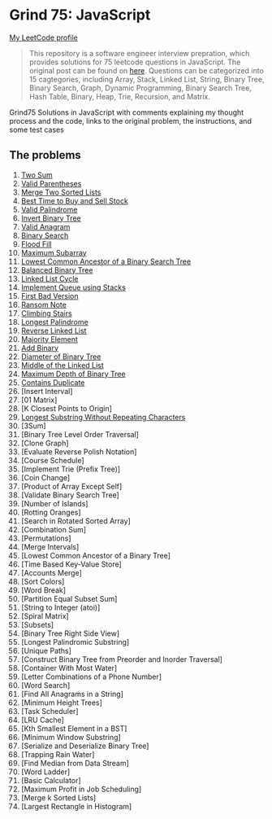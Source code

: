 # Grind 75: JavaScript

[My LeetCode profile](https://leetcode.com/brendondsouza/)

> This repository is a software engineer interview prepration, which provides solutions for 75 leetcode questions in JavaScript. The original post can be found on [here](https://www.techinterviewhandbook.org/grind75?grouping=topics&order=difficulty&hours=8). Questions can be categorized into 15 cagtegories, including Array, Stack, Linked List, String, Binary Tree, Binary Search, Graph, Dynamic Programming, Binary Search Tree, Hash Table, Binary, Heap, Trie, Recursion, and Matrix.

Grind75 Solutions in JavaScript with comments explaining my thought process and the code, links to the original problem, the instructions, and some test cases

## The problems
1. [Two Sum](https://github.com/brendondsouza/Grind75/blob/main/two-sum.js)
2. [Valid Parentheses](https://github.com/brendondsouza/Grind75/blob/main/valid-parenthesis.js)
3. [Merge Two Sorted Lists](https://github.com/brendondsouza/Grind75/blob/main/merge-two-sorted-lists.js)
4. [Best Time to Buy and Sell Stock](https://github.com/brendondsouza/Grind75/blob/main/best-time-to-buy-and-sell-stock.js)
5. [Valid Palindrome](https://github.com/brendondsouza/Grind75/blob/main/valid-palindrome.js)
6. [Invert Binary Tree](https://github.com/brendondsouza/Grind75/blob/main/invert-binary-tree.js)
7. [Valid Anagram](https://github.com/brendondsouza/Grind75/blob/main/valid-anagram.js)
8. [Binary Search](https://github.com/brendondsouza/Grind75/blob/main/binary-search.js)
9. [Flood Fill](https://github.com/brendondsouza/Grind75/blob/main/flood-fill.js)
10. [Maximum Subarray](https://github.com/brendondsouza/Grind75/blob/main/maximum-subarray.js)
11. [Lowest Common Ancestor of a Binary Search Tree](https://github.com/brendondsouza/Grind75/blob/main/lowest-common-ancestor-binary-search-tree.js)
12. [Balanced Binary Tree](https://github.com/brendondsouza/Grind75/blob/main/balanced-binary-tree.js)
13. [Linked List Cycle](https://github.com/brendondsouza/Grind75/blob/main/linked-list-cycle.js)
14. [Implement Queue using Stacks](https://github.com/brendondsouza/Grind75/blob/main/implement-queue-using-stacks.js)
15. [First Bad Version](https://github.com/brendondsouza/Grind75/blob/main/first-bad-version.js)
16. [Ransom Note](https://github.com/brendondsouza/Grind75/blob/main/ransom-note.js)
17. [Climbing Stairs](https://github.com/brendondsouza/Grind75/blob/main/climbing-stairs.js)
18. [Longest Palindrome](https://github.com/brendondsouza/Grind75/blob/main/longest-palindrome.js)
19. [Reverse Linked List](https://github.com/brendondsouza/Grind75/blob/main/reverse-linked-list.js)
20. [Majority Element](https://github.com/brendondsouza/Grind75/blob/main/majority-element.js)
21. [Add Binary](https://github.com/brendondsouza/Grind75/blob/main/add-binary.js)
22. [Diameter of Binary Tree](https://github.com/brendondsouza/Grind75/blob/main/depth-of-a-binary-tree.js)
23. [Middle of the Linked List](https://github.com/brendondsouza/Grind75/blob/main/middle-of-the-linked-list.js)
24. [Maximum Depth of Binary Tree](https://github.com/brendondsouza/Grind75/blob/main/maximum-depth-of-binary-tree.js)
25. [Contains Duplicate](https://github.com/brendondsouza/Grind75/blob/main/contains-duplicates.js)
26. [Insert Interval]
27. [01 Matrix]
28. [K Closest Points to Origin]
29. [Longest Substring Without Repeating Characters](https://github.com/brendondsouza/Grind75/blob/main/longest-substring-without-repeating-characters.js)
30. [3Sum]
32. [Binary Tree Level Order Traversal]
33. [Clone Graph]
34. [Evaluate Reverse Polish Notation]
35. [Course Schedule]
36. [Implement Trie (Prefix Tree)]
37. [Coin Change]
38. [Product of Array Except Self]
39. [Validate Binary Search Tree]
40. [Number of Islands]
41. [Rotting Oranges]
42. [Search in Rotated Sorted Array]
43. [Combination Sum]
44. [Permutations]
45. [Merge Intervals]
46. [Lowest Common Ancestor of a Binary Tree]
47. [Time Based Key-Value Store]
48. [Accounts Merge]
49. [Sort Colors]
50. [Word Break]
51. [Partition Equal Subset Sum]
52. [String to Integer (atoi)]
53. [Spiral Matrix]
54. [Subsets]
55. [Binary Tree Right Side View]
56. [Longest Palindromic Substring]
57. [Unique Paths]
58. [Construct Binary Tree from Preorder and Inorder Traversal]
59. [Container With Most Water]
60. [Letter Combinations of a Phone Number]
61. [Word Search]
62. [Find All Anagrams in a String]
63. [Minimum Height Trees]
64. [Task Scheduler]
65. [LRU Cache]
66. [Kth Smallest Element in a BST]
67. [Minimum Window Substring]
68. [Serialize and Deserialize Binary Tree]
69. [Trapping Rain Water]
70. [Find Median from Data Stream]
71. [Word Ladder]
72. [Basic Calculator]
73. [Maximum Profit in Job Scheduling]
74. [Merge k Sorted Lists]
75. [Largest Rectangle in Histogram]
